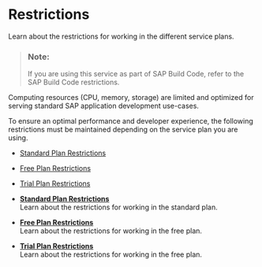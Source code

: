 <!-- loio76db36227d294201a9ac27dd4ade32aa -->

# Restrictions

Learn about the restrictions for working in the different service plans.

> ### Note:  
> If you are using this service as part of SAP Build Code, refer to the SAP Build Code restrictions.

Computing resources \(CPU, memory, storage\) are limited and optimized for serving standard SAP application development use-cases.

To ensure an optimal performance and developer experience, the following restrictions must be maintained depending on the service plan you are using.

-   [Standard Plan Restrictions](standard-plan-restrictions-e4211ef.md)
-   [Free Plan Restrictions](free-plan-restrictions-02e3226.md)
-   [Trial Plan Restrictions](trial-plan-restrictions-c3a2c3e.md)

-   **[Standard Plan Restrictions](standard-plan-restrictions-e4211ef.md "Learn about the restrictions for working in the standard plan.")**  
Learn about the restrictions for working in the standard plan.
-   **[Free Plan Restrictions](free-plan-restrictions-02e3226.md "Learn about the restrictions for working in the free plan.")**  
Learn about the restrictions for working in the free plan.
-   **[Trial Plan Restrictions](trial-plan-restrictions-c3a2c3e.md "Learn about the restrictions for working in the free plan.")**  
Learn about the restrictions for working in the free plan.

